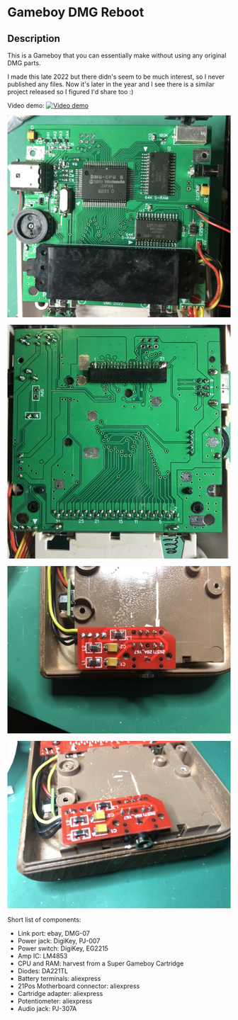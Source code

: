 # Gameboy DMG Reboot

## Description
This is a Gameboy that you can essentially make without using any original DMG parts.

I made this late 2022 but there didn's seem to be much interest, so I never published any files.
Now it's later in the year and I see there is a similar project released so I figured I'd share too :)

Video demo:
[![Video demo](https://img.youtube.com/vi/d2NDXVqlKTY/0.jpg)](https://youtu.be/d2NDXVqlKTY)

![mb front](./images/mb_front.jpg?raw=true)

![mb back](./images/mb_back.jpg?raw=true)

![audio 1](./images/audio1.jpg?raw=true)

![audio 2](./images/audio2.jpg?raw=true)

Short list of components:
- Link port: ebay, DMG-07
- Power jack: DigiKey, PJ-007
- Power switch: DigiKey, EG2215
- Amp IC:  LM4853
- CPU and RAM: harvest from a Super Gameboy Cartridge
- Diodes:  DA221TL
- Battery terminals: aliexpress
- 21Pos Motherboard connector: aliexpress
- Cartridge adapter: aliexpress
- Potentiometer: aliexpress
- Audio jack: PJ-307A

